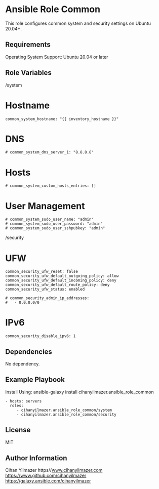 Ansible Role Common
=========

This role configures common system and security settings on Ubuntu 20.04+.

Requirements
------------

Operating System Support: Ubuntu 20.04 or later

Role Variables
--------------

/system
# Hostname
```
common_system_hostname: "{{ inventory_hostname }}"
```

# DNS
```
# common_system_dns_server_1: "8.8.8.8"
```
# Hosts
```
# common_system_custom_hosts_entries: []
```
# User Management
```
# common_system_sudo_user_name: "admin"
# common_system_sudo_user_password: "admin"
# common_system_sudo_user_sshpubkey: "admin"
```

/security
# UFW
```
common_security_ufw_reset: false
common_security_ufw_default_outgoing_policy: allow
common_security_ufw_default_incoming_policy: deny
common_security_ufw_default_route_policy: deny
common_security_ufw_status: enabled

# common_security_admin_ip_addresses:
#   - 0.0.0.0/0
```
# IPv6
```
common_security_disable_ipv6: 1
```

Dependencies
------------

No dependency.

Example Playbook
----------------

Install Using: ansible-galaxy install cihanyilmazer.ansible_role_common

    - hosts: servers
      roles:
         - cihanyilmazer.ansible_role_common/system
         - cihanyilmazer.ansible_role_common/security

License
-------

MIT

Author Information
------------------

Cihan Yilmazer
https//www.cihanyilmazer.com
https://www.github.com/cihanyilmazer
https://galaxy.ansible.com/cihanyilmazer